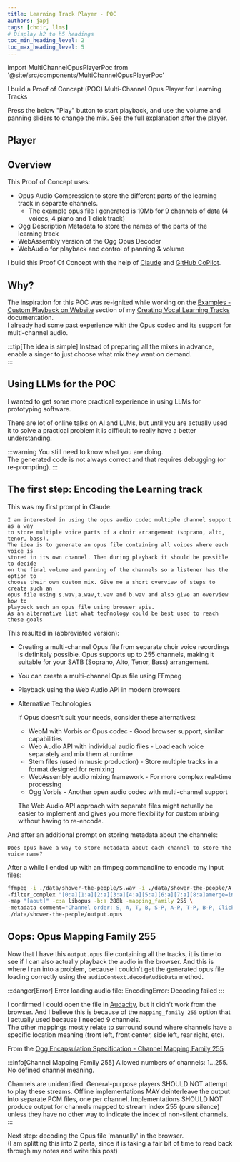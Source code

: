 ```yaml
---
title: Learning Track Player - POC
authors: japj
tags: [choir, llms]
# Display h2 to h5 headings
toc_min_heading_level: 2
toc_max_heading_level: 5
---
```

import MultiChannelOpusPlayerPoc from '@site/src/components/MultiChannelOpusPlayerPoc'

I build a Proof of Concept (POC) Multi-Channel Opus Player for Learning Tracks

Press the below "Play" button to start playback, and use the volume and panning sliders to change the mix. See the full explanation after the player.

## Player
<MultiChannelOpusPlayerPoc sourceUrl="/experiment/output.opus" showFileBrowser={false} />

<!-- truncate -->

## Overview

This Proof of Concept uses:
- Opus Audio Compression to store the different parts of the learning track in separate channels.
  - The example opus file I generated is 10Mb for 9 channels of data (4 voices, 4 piano and 1 click track)
- Ogg Description Metadata to store the names of the parts of the learning track
- WebAssembly version of the Ogg Opus Decoder
- WebAudio for playback and control of panning & volume

I build this Proof Of Concept with the help of [Claude](http://claude.ai) and [GitHub CoPilot](https://github.com/features/copilot).

## Why?

The inspiration for this POC was re-ignited while working on the [Examples - Custom Playback on Website](/docs/examples#custom-playback-on-website) section of my [Creating Vocal Learning Tracks](/docs/introduction) documentation.<br/>
I already had some past experience with the Opus codec and its support for multi-channel audio.<br/>

:::tip[The idea is simple]
Instead of preparing all the mixes in advance, enable a singer to just choose what mix they want on demand.<br/>
:::

## Using LLMs for the POC

I wanted to get some more practical experience in using LLMs for prototyping software.

There are lot of online talks on AI and LLMs, but until you are actually used it to solve a practical problem it is difficult to really have a better understanding.<br/>

:::warning
You still need to know what you are doing.<br/>The generated code is not always correct and that requires debugging (or re-prompting).
:::

## The first step: Encoding the Learning track

This was my first prompt in Claude:

```text
I am interested in using the opus audio codec multiple channel support as a way 
to store multiple voice parts of a choir arrangement (soprano, alto, tenor, bass). 
The idea is to generate an opus file containing all voices where each voice is 
stored in its own channel. Then during playback it should be possible to decide 
on the final volume and panning of the channels so a listener has the option to 
choose their own custom mix. Give me a short overview of steps to create such an 
opus file using s.wav,a.wav,t.wav and b.wav and also give an overview how to 
playback such an opus file using browser apis. 
As an alternative list what technology could be best used to reach these goals
```

This resulted in (abbreviated version):
- Creating a multi-channel Opus file from separate choir voice recordings is definitely possible. Opus supports up to 255 channels, making it suitable for your SATB (Soprano, Alto, Tenor, Bass) arrangement.
- You can create a multi-channel Opus file using FFmpeg
- Playback using the Web Audio API in modern browsers
- Alternative Technologies

    If Opus doesn't suit your needs, consider these alternatives:

    - WebM with Vorbis or Opus codec - Good browser support, similar capabilities
    - Web Audio API with individual audio files - Load each voice separately and mix them at runtime
    - Stem files (used in music production) - Store multiple tracks in a format designed for remixing
    - WebAssembly audio mixing framework - For more complex real-time processing
    - Ogg Vorbis - Another open audio codec with multi-channel support

    The Web Audio API approach with separate files might actually be easier to implement and gives you more flexibility for custom mixing without having to re-encode.

And after an additional prompt on storing metadata about the channels:

```text
Does opus have a way to store metadata about each channel to store the voice name?
```

After a while I ended up with an ffmpeg commandline to encode my input files:

```sh
ffmpeg -i ./data/shower-the-people/S.wav -i ./data/shower-the-people/A.wav -i ./data/shower-the-people/T.wav -i ./data/shower-the-people/B.wav -i ./data/shower-the-people/S-P.wav -i ./data/shower-the-people/A-P.wav -i ./data/shower-the-people/T-P.wav -i ./data/shower-the-people/B-P.wav -i ./data/shower-the-people/Click.wav \
-filter_complex "[0:a][1:a][2:a][3:a][4:a][5:a][6:a][7:a][8:a]amerge=inputs=9[aout]" \
-map "[aout]" -c:a libopus -b:a 288k -mapping_family 255 \
-metadata comment="Channel order: S, A, T, B, S-P, A-P, T-P, B-P, Click" \
./data/shower-the-people/output.opus
```

## Oops: Opus Mapping Family 255

Now that I have this `output.opus` file containing all the tracks, it is time to see if I can also actually playback the audio in the browser.
And this is where I ran into a problem, because I couldn't get the generated opus file loading correctly using the `audioContext.decodeAudioData` method.

:::danger[Error]
Error loading audio file: EncodingError: Decoding failed
:::

I confirmed I could open the file in [Audacity](https://www.audacityteam.org), but it didn't work from the browser. And I believe this is because of the `mapping_family 255` option that I actually used because I needed 9 channels.<br/>
The other mappings mostly relate to surround sound where channels have a specific location meaning (front left, front center, side left, rear right, etc).

From the [Ogg Encapsulation Specification - Channel Mapping Family 255](https://www.rfc-editor.org/rfc/rfc7845.html#section-5.1.1.3)

:::info[Channel Mapping Family 255]
Allowed numbers of channels: 1...255.  No defined channel meaning.

Channels are unidentified.  General-purpose players SHOULD NOT
attempt to play these streams.  Offline implementations MAY
deinterleave the output into separate PCM files, one per channel.
Implementations SHOULD NOT produce output for channels mapped to
stream index 255 (pure silence) unless they have no other way to
indicate the index of non-silent channels.
:::

Next step: decoding the Opus file 'manually' in the browser.<br/>
(I am splitting this into 2 parts, since it is taking a fair bit of time to read back through my notes and write this post)